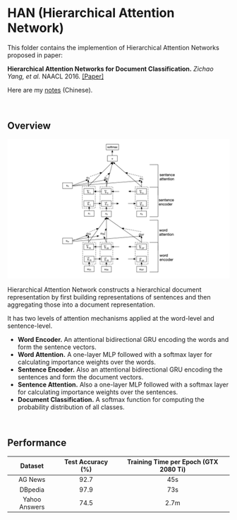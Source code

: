 # HAN (Hierarchical Attention Network)

This folder contains the implemention of Hierarchical Attention Networks proposed in paper:

**Hierarchical Attention Networks for Document Classification.** *Zichao Yang, et al.* NAACL 2016. [[Paper]](https://www.aclweb.org/anthology/N16-1174.pdf)

Here are my [notes](https://renovamen.ink/2020/06/10/text-classification-papers/#hierarchical-attention-network) (Chinese). 


&nbsp;

## Overview

![HAN](../../docs/img/HAN.png)

Hierarchical Attention Network constructs a hierarchical document representation by first building representations of sentences and then aggregating those into a document representation.

It has two levels of attention mechanisms applied at the word-level and sentence-level.

- **Word Encoder.** An attentional bidirectional GRU encoding the words and form the sentence vectors.
- **Word Attention.** A one-layer MLP followed with a softmax layer for calculating importance weights over the words.
- **Sentence Encoder.** Also an attentional bidirectional GRU encoding the sentences and form the document vectors.
- **Sentence Attention.** Also a one-layer MLP followed with a softmax layer for calculating importance weights over the sentences.
- **Document Classification.** A softmax function for computing the probability distribution of all classes.


&nbsp;

## Performance


|    Dataset    | Test Accuracy (%) | Training Time per Epoch (GTX 2080 Ti) |
| :-----------: | :---------------: | :-----------------------------------: |
|    AG News    |       92.7        |                  45s                  |
|    DBpedia    |       97.9        |                  73s                  |
| Yahoo Answers |       74.5        |                 2.7m                  |

